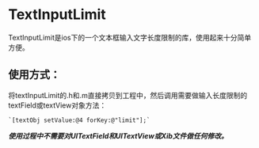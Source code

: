 TextInputLimit
==============
TextInputLimit是ios下的一个文本框输入文字长度限制的库，使用起来十分简单方便。

使用方式：
-----------

将textInputLimit的.h和.m直接拷贝到工程中，然后调用需要做输入长度限制的textField或textView对象方法：  
      
    `[textObj setValue:@4 forKey:@"limit"];`        
         
         
***使用过程中不需要对UITextField和UITextView或Xib文件做任何修改。***

